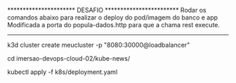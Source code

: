 ********************** DESAFIO ************************
Rodar os comandos abaixo para realizar o deploy do pod/imagem do banco e app
Modificada a porta do popula-dados.http para que a chama rest execute.
*******************************************************

k3d cluster create meucluster -p "8080:30000@loadbalancer"

cd imersao-devops-cloud-02/kube-news/

kubectl apply -f k8s/deployment.yaml
